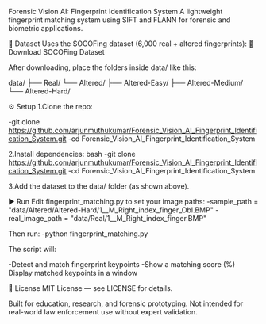 Forensic Vision AI: Fingerprint Identification System
A lightweight fingerprint matching system using SIFT and FLANN for forensic and biometric applications.

📁 Dataset
Uses the SOCOFing dataset (6,000 real + altered fingerprints):
🔗 Download SOCOFing Dataset

After downloading, place the folders inside data/ like this:

data/
├── Real/
└── Altered/
    ├── Altered-Easy/
    ├── Altered-Medium/
    └── Altered-Hard/

⚙️ Setup
1.Clone the repo:

-git clone https://github.com/arjunmuthukumar/Forensic_Vision_AI_Fingerprint_Identification_System.git
-cd Forensic_Vision_AI_Fingerprint_Identification_System

2.Install dependencies:
bash
-git clone https://github.com/arjunmuthukumar/Forensic_Vision_AI_Fingerprint_Identification_System.git
-cd Forensic_Vision_AI_Fingerprint_Identification_System

3.Add the dataset to the data/ folder (as shown above).


▶️ Run
Edit fingerprint_matching.py to set your image paths:
-sample_path = "data/Altered/Altered-Hard/1__M_Right_index_finger_Obl.BMP"
-real_image_path = "data/Real/1__M_Right_index_finger.BMP"


Then run:
-python fingerprint_matching.py


The script will:

-Detect and match fingerprint keypoints
-Show a matching score (%)
Display matched keypoints in a window

📜 License
MIT License — see LICENSE for details.

Built for education, research, and forensic prototyping.
Not intended for real-world law enforcement use without expert validation. 
